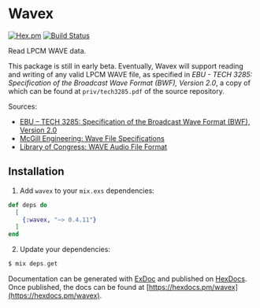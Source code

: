 # Wavex

[![Hex.pm](https://img.shields.io/hexpm/v/wavex.svg?style=flat-square)](https://hex.pm/packages/wavex)
[![Build Status](https://travis-ci.org/basdirks/wavex.svg?branch=master)](https://travis-ci.org/basdirks/wavex)

Read LPCM WAVE data.

This package is still in early beta. Eventually, Wavex will support reading and
writing of any valid LPCM WAVE file, as specified in _EBU - TECH 3285:
Specification of the Broadcast Wave Format (BWF), Version 2.0_, a copy of which
can be found at `priv/tech3285.pdf` of the source repository.

Sources:

* [EBU – TECH 3285: Specification of the Broadcast Wave Format (BWF), Version 2.0](https://tech.ebu.ch/docs/tech/tech3285.pdf)
* [McGill Engineering: Wave File Specifications](http://www-mmsp.ece.mcgill.ca/Documents/AudioFormats/WAVE/WAVE.html)
* [Library of Congress: WAVE Audio File Format](https://www.loc.gov/preservation/digital/formats/fdd/fdd000001.shtml)

## Installation

1.  Add `wavex` to your `mix.exs` dependencies:

```elixir
def deps do
  [
    {:wavex, "~> 0.4.11"}
  ]
end
```

2.  Update your dependencies:

```elixir
$ mix deps.get
```

Documentation can be generated with [ExDoc](https://github.com/elixir-lang/ex_doc)
and published on [HexDocs](https://hexdocs.pm). Once published, the docs can
be found at [https://hexdocs.pm/wavex](https://hexdocs.pm/wavex).
